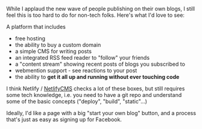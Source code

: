 While I applaud the new wave of people publishing on their own blogs, I still feel this is too hard to do for non-tech folks. Here's what I'd love to see:

A platform that includes

* free hosting
* the ability to buy a custom domain
* a simple CMS for writing posts
* an integrated RSS feed reader to "follow" your friends
* a "content stream" showing recent posts of blogs you subscribed to
* webmention support - see reactions to your post 
* the ability to __get it all up and running without ever touching code__

I think Netlify / [NetlifyCMS](https://www.netlifycms.org/docs/start-with-a-template/) checks a lot of these boxes, but still requires some tech knowledge, i.e. you need to have a git repo and understand some of the basic concepts ("deploy", "build", "static"...)

Ideally, I'd like a page with a big "start your own blog" button, and a process that's just as easy as signing up for Facebook.

